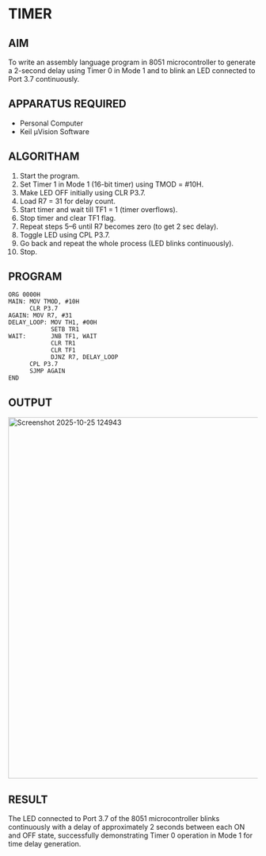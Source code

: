 # TIMER
## AIM
To write an assembly language program in 8051 microcontroller to generate a 2-second delay using Timer 0 in Mode 1 and to blink an LED connected to Port 3.7 continuously.
## APPARATUS REQUIRED
- Personal Computer  
- Keil µVision Software

## ALGORITHAM
1. Start the program.
2. Set Timer 1 in Mode 1 (16-bit timer) using TMOD = #10H.
3. Make LED OFF initially using CLR P3.7.
4. Load R7 = 31 for delay count.
5. Start timer and wait till TF1 = 1 (timer overflows).
6. Stop timer and clear TF1 flag.
7. Repeat steps 5–6 until R7 becomes zero (to get 2 sec delay).
8. Toggle LED using CPL P3.7.
9. Go back and repeat the whole process (LED blinks continuously).
10. Stop.

   
## PROGRAM
```
ORG 0000H
MAIN: MOV TMOD, #10H      
      CLR P3.7           
AGAIN: MOV R7, #31        
DELAY_LOOP: MOV TH1, #00H  
            SETB TR1      
WAIT:       JNB TF1, WAIT 
            CLR TR1       
            CLR TF1       
            DJNZ R7, DELAY_LOOP  
      CPL P3.7            
      SJMP AGAIN          
END
```
## OUTPUT
<img width="1262" height="728" alt="Screenshot 2025-10-25 124943" src="https://github.com/user-attachments/assets/84a4bef2-fcde-4fab-b7a6-5409dad8c576" />


## RESULT


The LED connected to Port 3.7 of the 8051 microcontroller blinks continuously with a delay of approximately 2 seconds between each ON and OFF state, successfully demonstrating Timer 0 operation in Mode 1 for time delay generation.
